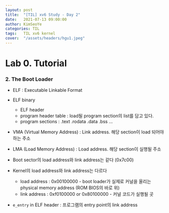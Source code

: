 ```yaml
---
layout: post
title:  "[TIL] xv6 Study - Day 2"
date:   2021-07-13 09:00:00
author: KimSeoYe
categories: TIL
tags:   TIL xv6 kernel
cover:  "/assets/headers/hgu1.jpeg"
---
```

# Lab 0. Tutorial

### 2. The Boot Loader

- ELF : Executable Linkable Format
- ELF binary
  - ELF header
  - program header table : load될 program section의 list를 담고 있다.
  - program sections : .text .rodata .data .bss ...

- VMA (Virtual Memory Address) : Link address. 해당 section이 load 되어야 하는 주소
- LMA (Load Memory Address) : Load address. 해당 section이 실행될 주소

- Boot sector의 load address와 link address는 같다 (0x7c00)
- Kernel의 load address와 link address는 다르다
  - load address : 0x00100000 - boot loader가 실제로 커널을 올리는 physical memory address (ROM BIOS의 바로 위)
  - link address : 0xf0100000 or 0x80100000 - 커널 코드가 실행될 곳

- `e_entry` in ELF header : 프로그램의 entry point의 link address